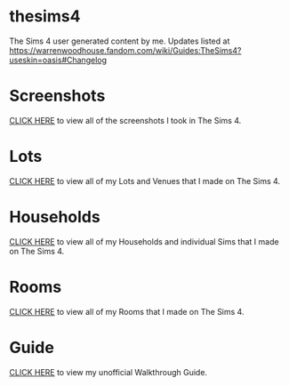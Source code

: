# thesims4
The Sims 4 user generated content by me. Updates listed at https://warrenwoodhouse.fandom.com/wiki/Guides:TheSims4?useskin=oasis#Changelog

# Screenshots
[CLICK HERE](https://photos.app.goo.gl/DEgQCbPKJ7MNyRRQA) to view all of the screenshots I took in The Sims 4.

# Lots
[CLICK HERE](https://www.ea.com/en-gb/games/the-sims/the-sims-4/pc/gallery/browse?category=lots&searchtype=ea_origin_id&sortby=newest&time=all&searchquery=WarrenKWoodhouse&max=50&maxis=false) to view all of my Lots and Venues that I made on The Sims 4.

# Households
[CLICK HERE](https://www.ea.com/en-gb/games/the-sims/the-sims-4/pc/gallery/browse?category=households&searchtype=ea_origin_id&sortby=newest&time=all&searchquery=WarrenKWoodhouse&max=50&maxis=false) to view all of my Households and individual Sims that I made on The Sims 4.

# Rooms
[CLICK HERE](https://www.ea.com/en-gb/games/the-sims/the-sims-4/pc/gallery/browse?category=rooms&searchtype=ea_origin_id&sortby=downloads&time=all&searchquery=WarrenKWoodhouse&max=50&maxis=false) to view all of my Rooms that I made on The Sims 4.

# Guide
[CLICK HERE](https://warrenwoodhouse.fandom.com/wiki/Guides:TheSims4) to view my unofficial Walkthrough Guide.
